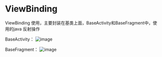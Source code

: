 # ViewBinding
ViewBinding 使用，主要封装在基类上面，BaseActivity和BaseFragment中，使用的java 反射操作

BaseActivity：
![image](https://user-images.githubusercontent.com/25949241/113654196-e6d14780-96c9-11eb-8ef5-05be506c1735.png)


BaseFragment：
![image](https://user-images.githubusercontent.com/25949241/113654241-f9e41780-96c9-11eb-9423-81719af9af36.png)
